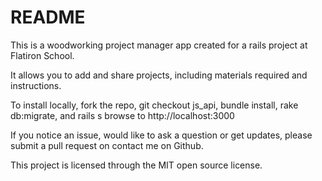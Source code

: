 # README

This is a woodworking project manager app created for a rails project at Flatiron School.

It allows you to add and share projects, including materials required and instructions.

To install locally, fork the repo, git checkout js_api, bundle install, rake db:migrate, and rails s browse to http://localhost:3000

If you notice an issue, would like to ask a question or get updates, please submit a pull request on contact me on Github.

This project is licensed through the MIT open source license. 